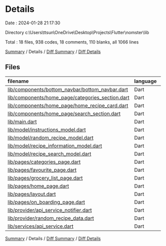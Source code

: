 # Details

Date : 2024-01-28 21:17:30

Directory c:\\Users\\ttsun\\OneDrive\\Desktop\\Projects\\Flutter\\nomster\\lib

Total : 18 files,  938 codes, 18 comments, 110 blanks, all 1066 lines

[Summary](results.md) / Details / [Diff Summary](diff.md) / [Diff Details](diff-details.md)

## Files
| filename | language | code | comment | blank | total |
| :--- | :--- | ---: | ---: | ---: | ---: |
| [lib/components/bottom_navbar/bottom_navbar.dart](/lib/components/bottom_navbar/bottom_navbar.dart) | Dart | 32 | 2 | 5 | 39 |
| [lib/components/home_page/categories_section.dart](/lib/components/home_page/categories_section.dart) | Dart | 179 | 0 | 3 | 182 |
| [lib/components/home_page/home_recipe_card.dart](/lib/components/home_page/home_recipe_card.dart) | Dart | 108 | 1 | 5 | 114 |
| [lib/components/home_page/search_section.dart](/lib/components/home_page/search_section.dart) | Dart | 126 | 2 | 5 | 133 |
| [lib/main.dart](/lib/main.dart) | Dart | 29 | 1 | 4 | 34 |
| [lib/model/instructions_model.dart](/lib/model/instructions_model.dart) | Dart | 30 | 0 | 10 | 40 |
| [lib/model/random_recipe_model.dart](/lib/model/random_recipe_model.dart) | Dart | 40 | 0 | 7 | 47 |
| [lib/model/recipe_information_model.dart](/lib/model/recipe_information_model.dart) | Dart | 45 | 0 | 7 | 52 |
| [lib/model/recipe_search_model.dart](/lib/model/recipe_search_model.dart) | Dart | 31 | 3 | 7 | 41 |
| [lib/pages/categories_page.dart](/lib/pages/categories_page.dart) | Dart | 10 | 0 | 3 | 13 |
| [lib/pages/favourite_page.dart](/lib/pages/favourite_page.dart) | Dart | 10 | 0 | 3 | 13 |
| [lib/pages/grocery_list_page.dart](/lib/pages/grocery_list_page.dart) | Dart | 10 | 0 | 3 | 13 |
| [lib/pages/home_page.dart](/lib/pages/home_page.dart) | Dart | 83 | 4 | 6 | 93 |
| [lib/pages/layout.dart](/lib/pages/layout.dart) | Dart | 32 | 2 | 6 | 40 |
| [lib/pages/on_boarding_page.dart](/lib/pages/on_boarding_page.dart) | Dart | 42 | 1 | 8 | 51 |
| [lib/provider/api_service_notifier.dart](/lib/provider/api_service_notifier.dart) | Dart | 6 | 0 | 3 | 9 |
| [lib/provider/random_recipe_data.dart](/lib/provider/random_recipe_data.dart) | Dart | 18 | 0 | 4 | 22 |
| [lib/services/api_service.dart](/lib/services/api_service.dart) | Dart | 107 | 2 | 21 | 130 |

[Summary](results.md) / Details / [Diff Summary](diff.md) / [Diff Details](diff-details.md)